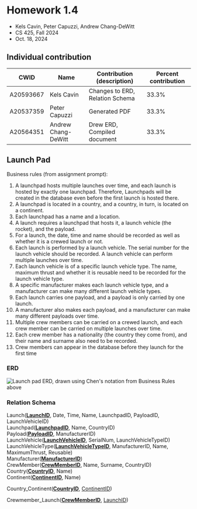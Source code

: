 <div id="title">

# Homework 1.4

- Kels Cavin, Peter Capuzzi, Andrew Chang-DeWitt
- CS 425, Fall 2024
- Oct. 18, 2024

## Individual contribution

| CWID      | Name                | Contribution (description)      | Percent contribution |
| --------- | ------------------- | ---------------------------     | -------------------- |
| A20593667 | Kels Cavin          | Changes to ERD, Relation Schema | 33.3%                |
| A20537359 | Peter Capuzzi       | Generated PDF                   | 33.3%                |
| A20564351 | Andrew Chang-DeWitt | Drew ERD, Compiled document     | 33.3%                |

</div>

## Launch Pad

Business rules (from assignment prompt):

1. A launchpad hosts multiple launches over time, and each launch is hosted by exactly one launchpad. Therefore, Launchpads will be created in the database even before the first launch is hosted there.
2. A launchpad is located in a country, and a country, in turn, is located on a continent.
3. Each launchpad has a name and a location.
4. A launch requires a launchpad that hosts it, a launch vehicle (the rocket), and the payload.
5. For a launch, the date, time and name should be recorded as well as whether it is a crewed launch or not.
6. Each launch is performed by a launch vehicle. The serial number for the launch vehicle should be recorded. A launch vehicle can perform multiple launches over time.
7. Each launch vehicle is of a specific launch vehicle type. The name, maximum thrust and whether it is reusable need to be recorded for the launch vehicle type.
8. A specific manufacturer makes each launch vehicle type, and a manufacturer can make many different launch vehicle types.
9. Each launch carries one payload, and a payload is only carried by one launch.
10. A manufacturer also makes each payload, and a manufacturer can make many different payloads over time.
11. Multiple crew members can be carried on a crewed launch, and each crew member can be carried on multiple launches over time.
12. Each crew member has a nationality (the country they come from), and their name and surname also need to be recorded.
13. Crew members can appear in the database before they launch for the first time

### ERD

<div id="erd-svg">

![Launch pad ERD, drawn using Chen's notation from Business Rules above](/public/erd_updated.svg)

</div>

### Relation Schema
Launch(<u><b>LaunchID</b></u>, Date, Time, Name, LaunchpadID, PayloadID, LaunchVehicleID)<br>
Launchpad(<u><b>LaunchpadID</b></u>, Name, CountryID)<br>
Payload(<u><b>PayloadID</b></u>, ManufacturerID)<br>
LaunchVehicle(<u><b>LaunchVehicleID</b></u>, SerialNum, LaunchVehicleTypeID)<br>
LaunchVehicleType(<u><b>LaunchVehicleTypeID</b></u>, ManufacturerID, Name, MaximumThrust, Reusable)<br>
Manufacturer(<u><b>ManufacturerID</b></u>)<br>
CrewMember(<u><b>CrewMemberID</b></u>, Name, Surname, CountryID)<br>
Country(<u><b>CountryID</b></u>, Name)<br>
Continent(<u><b>ContinentID</b></u>, Name)<br>

Country_Continent(<u><b>CountryID</b></u>, <u>ContinentID</u>)<br>

Crewmember_Launch(<u><b>CrewMemberID</b></u>, <u>LaunchID</u>)